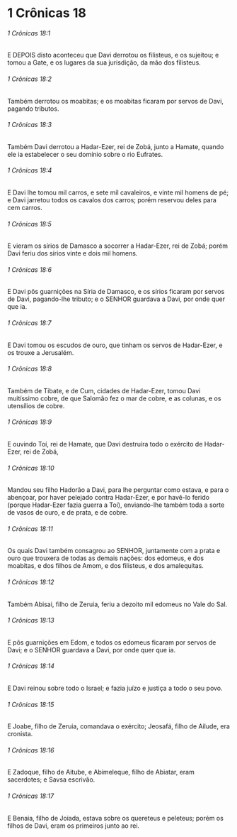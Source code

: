 # 1 Crônicas 18

###### 1 Crônicas 18:1

E DEPOIS disto aconteceu que Davi derrotou os filisteus, e os sujeitou; e tomou a Gate, e os lugares da sua jurisdição, da mão dos filisteus.

###### 1 Crônicas 18:2

Também derrotou os moabitas; e os moabitas ficaram por servos de Davi, pagando tributos.

###### 1 Crônicas 18:3

Também Davi derrotou a Hadar-Ezer, rei de Zobá, junto a Hamate, quando ele ia estabelecer o seu domínio sobre o rio Eufrates.

###### 1 Crônicas 18:4

E Davi lhe tomou mil carros, e sete mil cavaleiros, e vinte mil homens de pé; e Davi jarretou todos os cavalos dos carros; porém reservou deles para cem carros.

###### 1 Crônicas 18:5

E vieram os sírios de Damasco a socorrer a Hadar-Ezer, rei de Zobá; porém Davi feriu dos sírios vinte e dois mil homens.

###### 1 Crônicas 18:6

E Davi pôs guarnições na Síria de Damasco, e os sírios ficaram por servos de Davi, pagando-lhe tributo; e o SENHOR guardava a Davi, por onde quer que ia.

###### 1 Crônicas 18:7

E Davi tomou os escudos de ouro, que tinham os servos de Hadar-Ezer, e os trouxe a Jerusalém.

###### 1 Crônicas 18:8

Também de Tibate, e de Cum, cidades de Hadar-Ezer, tomou Davi muitíssimo cobre, de que Salomão fez o mar de cobre, e as colunas, e os utensílios de cobre.

###### 1 Crônicas 18:9

E ouvindo Toí, rei de Hamate, que Davi destruíra todo o exército de Hadar-Ezer, rei de Zobá,

###### 1 Crônicas 18:10

Mandou seu filho Hadorão a Davi, para lhe perguntar como estava, e para o abençoar, por haver pelejado contra Hadar-Ezer, e por havê-lo ferido (porque Hadar-Ezer fazia guerra a Toí), enviando-lhe também toda a sorte de vasos de ouro, e de prata, e de cobre.

###### 1 Crônicas 18:11

Os quais Davi também consagrou ao SENHOR, juntamente com a prata e ouro que trouxera de todas as demais nações: dos edomeus, e dos moabitas, e dos filhos de Amom, e dos filisteus, e dos amalequitas.

###### 1 Crônicas 18:12

Também Abisai, filho de Zeruia, feriu a dezoito mil edomeus no Vale do Sal.

###### 1 Crônicas 18:13

E pôs guarnições em Edom, e todos os edomeus ficaram por servos de Davi; e o SENHOR guardava a Davi, por onde quer que ia.

###### 1 Crônicas 18:14

E Davi reinou sobre todo o Israel; e fazia juízo e justiça a todo o seu povo.

###### 1 Crônicas 18:15

E Joabe, filho de Zeruia, comandava o exército; Jeosafá, filho de Ailude, era cronista.

###### 1 Crônicas 18:16

E Zadoque, filho de Aitube, e Abimeleque, filho de Abiatar, eram sacerdotes; e Savsa escrivão.

###### 1 Crônicas 18:17

E Benaia, filho de Joiada, estava sobre os quereteus e peleteus; porém os filhos de Davi, eram os primeiros junto ao rei.

